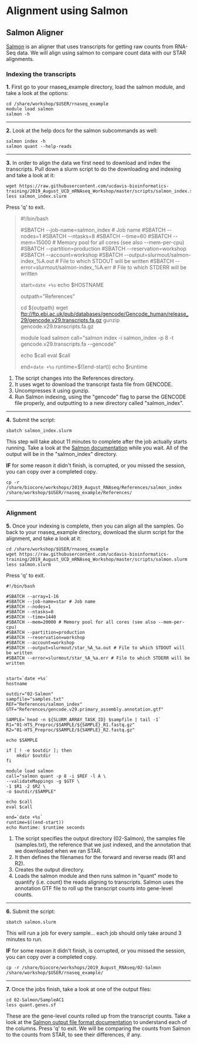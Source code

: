 # Alignment using Salmon

## Salmon Aligner
[Salmon](https://salmon.readthedocs.io/en/latest/salmon.html) is an aligner that uses transcripts for getting raw counts from RNA-Seq data. We will align using salmon to compare count data with our STAR alignments.

### Indexing the transcripts

**1\.** First go to your rnaseq_example directory, load the salmon module, and take a look at the options:

	cd /share/workshop/$USER/rnaseq_example
	module load salmon
	salmon -h

-----

**2\.** Look at the help docs for the salmon subcommands as well:

	salmon index -h
	salmon quant --help-reads

-----

**3\.** In order to align the data we first need to download and index the transcripts. Pull down a slurm script to do the downloading and indexing and take a look at it:

	wget https://raw.githubusercontent.com/ucdavis-bioinformatics-training/2019_August_UCD_mRNAseq_Workshop/master/scripts/salmon_index.slurm
	less salmon_index.slurm

Press 'q' to exit.

> #!/bin/bash
>
> #SBATCH --job-name=salmon_index # Job name
> #SBATCH --nodes=1
> #SBATCH --ntasks=8
> #SBATCH --time=60
> #SBATCH --mem=15000 # Memory pool for all cores (see also --mem-per-cpu)
> #SBATCH --partition=production
> #SBATCH --reservation=workshop
> #SBATCH --account=workshop
> #SBATCH --output=slurmout/salmon-index_%A.out # File to which STDOUT will be written
> #SBATCH --error=slurmout/salmon-index_%A.err # File to which STDERR will be written
>
> start=`date +%s`
> echo $HOSTNAME
>
> outpath="References"
>
> cd ${outpath}
> wget ftp://ftp.ebi.ac.uk/pub/databases/gencode/Gencode_human/release_29/gencode.v29.transcripts.fa.gz
> gunzip gencode.v29.transcripts.fa.gz
>
> module load salmon
> call="salmon index -i salmon_index -p 8 -t gencode.v29.transcripts.fa --gencode"
>
> echo $call
> eval $call
>
> end=`date +%s`
> runtime=$((end-start))
> echo $runtime

1. The script changes into the References directory.
1. It uses wget to download the transcript fasta file from GENCODE.
1. Uncompresses it using gunzip.
1. Run Salmon indexing, using the "gencode" flag to parse the GENCODE file properly, and outputting to a new directory called "salmon_index".

-----

**4\.** Submit the script:

	sbatch salmon_index.slurm

This step will take about 11 minutes to complete after the job actually starts running. Take a look at the [Salmon documentation](https://salmon.readthedocs.io/en/latest/salmon.html) while you wait. All of the output will be in the "salmon_index" directory.

**IF** for some reason it didn't finish, is corrupted, or you missed the session, you can copy over a completed copy.

	cp -r /share/biocore/workshops/2019_August_RNAseq/References/salmon_index /share/workshop/$USER/rnaseq_example/References/

-----

### Alignment

**5\.** Once your indexing is complete, then you can align all the samples. Go back to your rnaseq_example directory, download the slurm script for the alignment, and take a look at it:

	cd /share/workshop/$USER/rnaseq_example
	wget https://raw.githubusercontent.com/ucdavis-bioinformatics-training/2019_August_UCD_mRNAseq_Workshop/master/scripts/salmon.slurm
	less salmon.slurm

Press 'q' to exit.

	#!/bin/bash

	#SBATCH --array=1-16
	#SBATCH --job-name=star # Job name
	#SBATCH --nodes=1
	#SBATCH --ntasks=8
	#SBATCH --time=1440
	#SBATCH --mem=20000 # Memory pool for all cores (see also --mem-per-cpu)
	#SBATCH --partition=production
	#SBATCH --reservation=workshop
	#SBATCH --account=workshop
	#SBATCH --output=slurmout/star_%A_%a.out # File to which STDOUT will be written
	#SBATCH --error=slurmout/star_%A_%a.err # File to which STDERR will be written


	start=`date +%s`
	hostname

	outdir="02-Salmon"
	sampfile="samples.txt"
	REF="References/salmon_index"
	GTF="References/gencode.v29.primary_assembly.annotation.gtf"

	SAMPLE=`head -n ${SLURM_ARRAY_TASK_ID} $sampfile | tail -1`
	R1="01-HTS_Preproc/$SAMPLE/${SAMPLE}_R1.fastq.gz"
	R2="01-HTS_Preproc/$SAMPLE/${SAMPLE}_R2.fastq.gz"

	echo $SAMPLE

	if [ ! -e $outdir ]; then
	    mkdir $outdir
	fi

	module load salmon
	call="salmon quant -p 8 -i $REF -l A \
	--validateMappings -g $GTF \
	-1 $R1 -2 $R2 \
	-o $outdir/$SAMPLE"

	echo $call
	eval $call

	end=`date +%s`
	runtime=$((end-start))
	echo Runtime: $runtime seconds

1. The script specifies the output directory (02-Salmon), the samples file (samples.txt), the reference that we just indexed, and the annotation that we downloaded when we ran STAR.
1. It then defines the filenames for the forward and reverse reads (R1 and R2).
1. Creates the output directory.
1. Loads the salmon module and then runs salmon in "quant" mode to quantify (i.e. count) the reads aligning to transcripts. Salmon uses the annotation GTF file to roll up the transcript counts into gene-level counts.

-----

**6\.** Submit the script:

	sbatch salmon.slurm

This will run a job for every sample... each job should only take around 3 minutes to run.

**IF** for some reason it didn't finish, is corrupted, or you missed the session, you can copy over a completed copy.

	cp -r /share/biocore/workshops/2019_August_RNAseq/02-Salmon /share/workshop/$USER/rnaseq_example/

-----

**7\.** Once the jobs finish, take a look at one of the output files:

	cd 02-Salmon/SampleAC1
	less quant.genes.sf

These are the gene-level counts rolled up from the transcript counts. Take a look at the [Salmon output file format documentation](https://salmon.readthedocs.io/en/latest/file_formats.html#fileformats) to understand each of the columns. Press 'q' to exit. We will be comparing the counts from Salmon to the counts from STAR, to see their differences, if any.